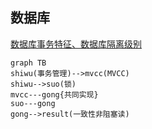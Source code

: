 ## 数据库

[数据库事务特征、数据库隔离级别](https://www.jianshu.com/p/fd51cb8dc03b)
```mermaid
graph TB
shiwu(事务管理)-->mvcc(MVCC)
shiwu-->suo(锁)
mvcc---gong{共同实现}
suo---gong
gong-->result(一致性非阻塞读)
```

